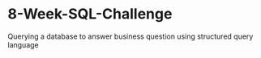 # 8-Week-SQL-Challenge

Querying a database to answer business question using structured query language
